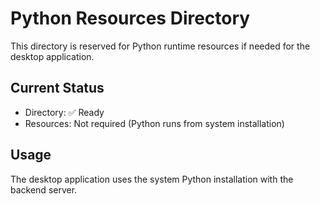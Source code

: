 # Python Resources Directory

This directory is reserved for Python runtime resources if needed for the desktop application.

## Current Status
- Directory: ✅ Ready
- Resources: Not required (Python runs from system installation)

## Usage
The desktop application uses the system Python installation with the backend server.
